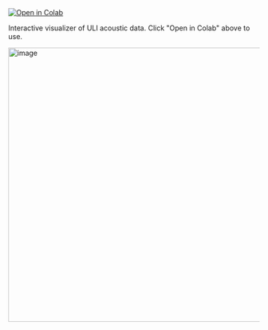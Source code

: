 <a href="https://colab.research.google.com/github/adrozman/ULI-noise-viz/blob/main/Experiment%20Data%20Viewer.ipynb" target="_blank" rel="noopener noreferrer">
  <img src="https://colab.research.google.com/assets/colab-badge.svg" alt="Open in Colab"/>
</a>

Interactive visualizer of ULI acoustic data. Click "Open in Colab" above to use.

<img width="1604" height="549" alt="image" src="https://github.com/user-attachments/assets/1e6cf613-2d81-4b4a-8951-cc1a505ac0d9" />
